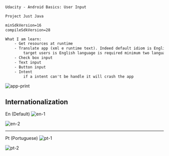 ```txt

Udacity - Android Basics: User Input

Project Just Java

minSdkVersion=16
compileSdkVersion=28

What I am learn:
    - Get resources at runtime
    - Translate app (xml e runtime text). Indeed default idiom is English, so unless your
        target users is English language is required minimum two languages support.
    - Check box input
    - Text input
    - Button input
    - Intent
        if a intent can't be handle it will crash the app
```

![app-print](img/app.jpeg)

## Internationalization
En (Default)
![en-1](img/en1.jpeg)

![en-2](img/en1.jpeg)

----

Pt (Portuguese)
![pt-1](img/pt1.jpeg)

![pt-2](img/pt1.jpeg)

